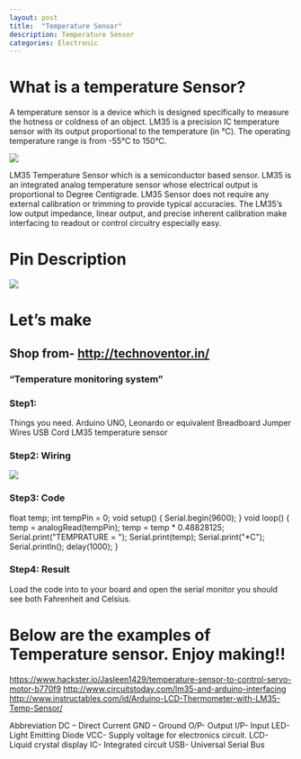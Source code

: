 ```yaml
---
layout: post
title:  "Temperature Sensor"
description: Temperature Sensor
categories: Electronic
---
```



# What is a temperature Sensor?
A temperature sensor is a device which is designed specifically to measure the hotness or coldness of an object. LM35 is a precision IC temperature sensor with its output proportional to the temperature (in °C).
The operating temperature range is from -55°C to 150°C.

![]({{site.baseurl}}/images/Electronic/12/01.jpg)

LM35 Temperature Sensor which is a semiconductor based sensor. LM35 is an integrated analog temperature sensor whose electrical output is proportional to Degree Centigrade. LM35 Sensor does not require any external calibration or trimming to provide typical accuracies. The LM35’s low output impedance, linear output, and precise inherent calibration make interfacing to readout or control circuitry especially easy.


# Pin Description

![]({{site.baseurl}}/images/Electronic/12/02.jpg)


# Let’s make
## Shop from- http://technoventor.in/

### “Temperature monitoring system”

### Step1:
Things you need.
Arduino UNO, Leonardo or equivalent
Breadboard
Jumper Wires
USB Cord
LM35 temperature sensor
### Step2: Wiring

![]({{site.baseurl}}/images/Electronic/12/03.jpg)


### Step3: Code
float temp;
int tempPin = 0;
void setup()
{
Serial.begin(9600);
}
void loop()
{
temp = analogRead(tempPin);
temp = temp * 0.48828125;
Serial.print("TEMPRATURE = ");
Serial.print(temp);
Serial.print("*C");
Serial.println();
delay(1000);
}


### Step4: Result

Load the code into to your board and open the serial monitor you should see both Fahrenheit and Celsius.
# Below are the examples of Temperature sensor. Enjoy making!!
 
https://www.hackster.io/Jasleen1429/temperature-sensor-to-control-servo-motor-b770f9
http://www.circuitstoday.com/lm35-and-arduino-interfacing
http://www.instructables.com/id/Arduino-LCD-Thermometer-with-LM35-Temp-Sensor/
 

Abbreviation
DC – Direct Current
GND – Ground 
O/P- Output
I/P- Input
LED- Light Emitting Diode
VCC-  Supply voltage for electronics circuit.
LCD- Liquid crystal display
IC- Integrated circuit
USB- Universal Serial Bus

